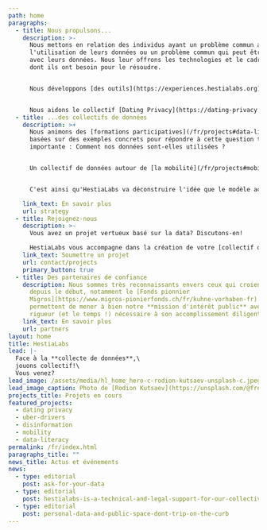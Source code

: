 ```yaml
---
path: home
paragraphs:
  - title: Nous propulsons...
    description: >-
      Nous mettons en relation des individus ayant un problème commun avec
      l'utilisation de leurs données ou un problème commun qui peut être résolu
      avec leurs données. Nous leur offrons les technologies et le cadre éthique
      dont ils ont besoin pour le résoudre.


      Nous développons [des outils](https://experiences.hestialabs.org) pour [The Eyeballs 👀](https://eyeballs.hestialabs.org), un collectif qui révèle ce qui se passe derrière nos écrans lorsque nous lisons un article ou faisons défiler du contenu sur les médias sociaux : Pourquoi est-ce que je vois cette publicité ? Combien un annonceur paie-t-il pour me cibler ?


      Nous aidons le collectif [Dating Privacy](https://dating-privacy.hestialabs.org)❤️  à redéfinir l'équilibre entre les intérêts des utilisateurs d'applis de rencontre et ceux des plateformes en cartographiant et en exposant les données qu'elles collectent.
  - title: ...des collectifs de données
    description: >+
      Nous animons des [formations participatives](/fr/projects#data-literacy)
      basées sur des exemples concrets pour répondre à cette question très
      importante : Comment nos données sont-elles utilisées ?


      Un collectif de données autour de [la mobilité](/fr/projects#mobility) et un autre pour les [travailleurs des plateformes](/fr/projects#uber-drivers) sont en cours de construction. Beaucoup d'autres suivront.


      C'est ainsi qu'HestiaLabs va déconstruire l'idée que le modèle actuel de valorisation des données est la norme et en construire un plus éthique.

    link_text: En savoir plus
    url: strategy
  - title: Rejoignez-nous
    description: >-
      Vous avez un projet vertueux basé sur la data? Discutons-en!

      HestiaLabs vous accompagne dans la création de votre [collectif de données](/fr/projects/) et de la communauté d'utilisateurs/trices associée. **Gratuitement!**
    link_text: Soumettre un projet
    url: contact/projects
    primary_button: true
  - title: Des partenaires de confiance
    description: Nous sommes très reconnaissants envers ceux qui croient en nous
      depuis le début, notamment le [Fonds pionnier
      Migros](https://www.migros-pionierfonds.ch/fr/kuhne-vorhaben-fr). Ils nous
      permettent de mener à bien notre **mission d'intérêt public** avec la
      rigueur (et le temps !) nécessaire à son accomplissement diligent.
    link_text: En savoir plus
    url: partners
layout: home
title: HestiaLabs
lead: |-
  Face à la **collecte de données**,\
  jouons collectif!\
  Vous venez?
lead_image: /assets/media/hl_home_hero-c-rodion-kutsaev-unsplash-c.jpeg
lead_image_caption: Photo de [Rodion Kutsaev](https://unsplash.com/@frostroomhead)
projects_title: Projets en cours
featured_projects:
  - dating privacy
  - uber-drivers
  - disinformation
  - mobility
  - data-literacy
permalink: /fr/index.html
paragraphs_title: ""
news_title: Actus et événements
news:
  - type: editorial
    post: ask-for-your-data
  - type: editorial
    post: hestialabs-is-a-technical-and-legal-support-for-our-collective-explains-jessica-pidoux
  - type: editorial
    post: personal-data-and-public-space-dont-trip-on-the-curb
---
```

